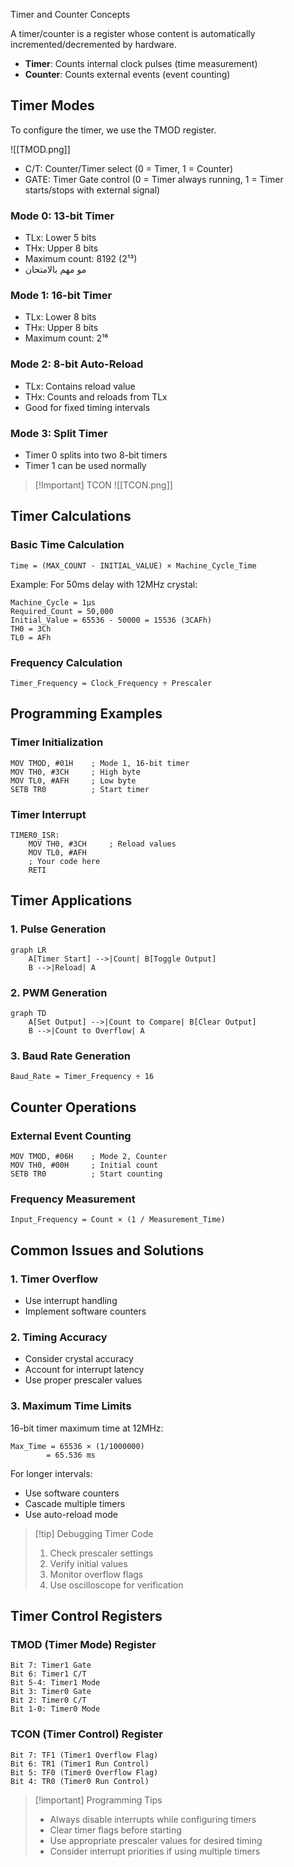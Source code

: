 Timer and Counter Concepts

A timer/counter is a register whose content is automatically incremented/decremented by hardware.

- **Timer**: Counts internal clock pulses (time measurement)
- **Counter**: Counts external events (event counting)

## Timer Modes

To configure the timer, we use the TMOD register.

![[TMOD.png]]

- C/T: Counter/Timer select (0 = Timer, 1 = Counter)
- GATE: Timer Gate control (0 = Timer always running, 1 = Timer starts/stops with external signal)

### Mode 0: 13-bit Timer

- TLx: Lower 5 bits
- THx: Upper 8 bits
- Maximum count: 8192 (2¹³)
- مو مهم بالامتحان

### Mode 1: 16-bit Timer

- TLx: Lower 8 bits
- THx: Upper 8 bits
- Maximum count: 2¹⁶

### Mode 2: 8-bit Auto-Reload

- TLx: Contains reload value
- THx: Counts and reloads from TLx
- Good for fixed timing intervals

### Mode 3: Split Timer

- Timer 0 splits into two 8-bit timers
- Timer 1 can be used normally

> [!Important] TCON
> ![[TCON.png]]

## Timer Calculations

### Basic Time Calculation

```
Time = (MAX_COUNT - INITIAL_VALUE) × Machine_Cycle_Time
```

Example: For 50ms delay with 12MHz crystal:

```
Machine_Cycle = 1μs
Required_Count = 50,000
Initial_Value = 65536 - 50000 = 15536 (3CAFh)
TH0 = 3Ch
TL0 = AFh
```

### Frequency Calculation

```
Timer_Frequency = Clock_Frequency ÷ Prescaler
```

## Programming Examples

### Timer Initialization

```assembly
MOV TMOD, #01H    ; Mode 1, 16-bit timer
MOV TH0, #3CH     ; High byte
MOV TL0, #AFH     ; Low byte
SETB TR0          ; Start timer
```

### Timer Interrupt

```assembly
TIMER0_ISR:
    MOV TH0, #3CH     ; Reload values
    MOV TL0, #AFH
    ; Your code here
    RETI
```

## Timer Applications

### 1. Pulse Generation

```mermaid
graph LR
    A[Timer Start] -->|Count| B[Toggle Output]
    B -->|Reload| A
```

### 2. PWM Generation

```mermaid
graph TD
    A[Set Output] -->|Count to Compare| B[Clear Output]
    B -->|Count to Overflow| A
```

### 3. Baud Rate Generation

```
Baud_Rate = Timer_Frequency ÷ 16
```

## Counter Operations

### External Event Counting

```assembly
MOV TMOD, #06H    ; Mode 2, Counter
MOV TH0, #00H     ; Initial count
SETB TR0          ; Start counting
```

### Frequency Measurement

```
Input_Frequency = Count × (1 / Measurement_Time)
```

## Common Issues and Solutions

### 1. Timer Overflow

- Use interrupt handling
- Implement software counters

### 2. Timing Accuracy

- Consider crystal accuracy
- Account for interrupt latency
- Use proper prescaler values

### 3. Maximum Time Limits

16-bit timer maximum time at 12MHz:

```
Max_Time = 65536 × (1/1000000)
        = 65.536 ms
```

For longer intervals:

- Use software counters
- Cascade multiple timers
- Use auto-reload mode

> [!tip] Debugging Timer Code
>
> 1. Check prescaler settings
> 2. Verify initial values
> 3. Monitor overflow flags
> 4. Use oscilloscope for verification

## Timer Control Registers

### TMOD (Timer Mode) Register

```
Bit 7: Timer1 Gate
Bit 6: Timer1 C/T
Bit 5-4: Timer1 Mode
Bit 3: Timer0 Gate
Bit 2: Timer0 C/T
Bit 1-0: Timer0 Mode
```

### TCON (Timer Control) Register

```
Bit 7: TF1 (Timer1 Overflow Flag)
Bit 6: TR1 (Timer1 Run Control)
Bit 5: TF0 (Timer0 Overflow Flag)
Bit 4: TR0 (Timer0 Run Control)
```

> [!important] Programming Tips
>
> - Always disable interrupts while configuring timers
> - Clear timer flags before starting
> - Use appropriate prescaler values for desired timing
> - Consider interrupt priorities if using multiple timers
